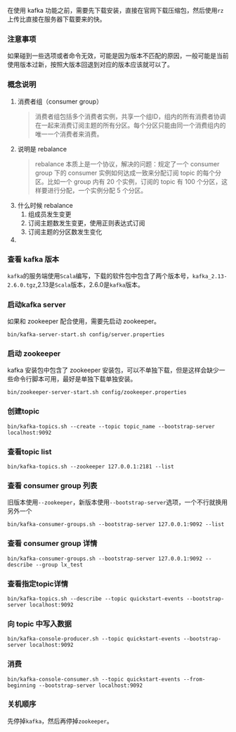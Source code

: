 在使用 kafka 功能之前，需要先下载安装，直接在官网下载压缩包，然后使用`rz`上传比直接在服务器下载要来的快。

### 注意事项

如果碰到一些选项或者命令无效，可能是因为版本不匹配的原因，一般可能是当前使用版本过新，按照大版本回退到对应的版本应该就可以了。

### 概念说明

1.  消费者组（consumer group）
    >消费者组包括多个消费者实例，共享一个组ID，组内的所有消费者协调在一起来消费订阅主题的所有分区。每个分区只能由同一个消费组内的唯一一个消费者来消费。
2.  说明是 rebalance
    >rebalance 本质上是一个协议，解决的问题：规定了一个 consumer group 下的 consumer 实例如何达成一致来分配订阅 topic 的每个分区。比如一个 group 内有 20 个实例，订阅的 topic 有 100 个分区，这样要进行分配，一个实例分配 5 个分区。
3.  什么时候 rebalance
    1.  组成员发生变更
    2.  订阅主题数发生变更，使用正则表达式订阅
    3.  订阅主题的分区数发生变化
4.  

### 查看 kafka 版本

`kafka`的服务端使用`Scala`编写，下载的软件包中包含了两个版本号，`kafka_2.13-2.6.0.tgz`,2.13是`Scala`版本，2.6.0是`kafka`版本。

### 启动kafka server

如果和 zookeeper 配合使用，需要先启动 zookeeper。

`bin/kafka-server-start.sh config/server.properties`

### 启动 zookeeper

kafka 安装包中包含了 zookeeper 安装包，可以不单独下载，但是这样会缺少一些命令行脚本可用，最好是单独下载单独安装。

`bin/zookeeper-server-start.sh config/zookeeper.properties`

### 创建topic

`bin/kafka-topics.sh --create --topic topic_name --bootstrap-server localhost:9092`

### 查看topic list

`bin/kafka-topics.sh --zookeeper 127.0.0.1:2181 --list`

### 查看 consumer group 列表

旧版本使用`--zookeeper`，新版本使用`--bootstrap-server`选项，一个不行就换用另外一个

`bin/kafka-consumer-groups.sh --bootstrap-server 127.0.0.1:9092 --list`

### 查看 consumer group 详情

`bin/kafka-consumer-groups.sh --bootstrap-server 127.0.0.1:9092 --describe --group lx_test`

### 查看指定topic详情

`bin/kafka-topics.sh --describe --topic quickstart-events --bootstrap-server localhost:9092`

### 向 topic 中写入数据

`bin/kafka-console-producer.sh --topic quickstart-events --bootstrap-server localhost:9092`

### 消费

`bin/kafka-console-consumer.sh --topic quickstart-events --from-beginning --bootstrap-server localhost:9092`

### 关机顺序

先停掉`kafka`，然后再停掉`zookeeper`。